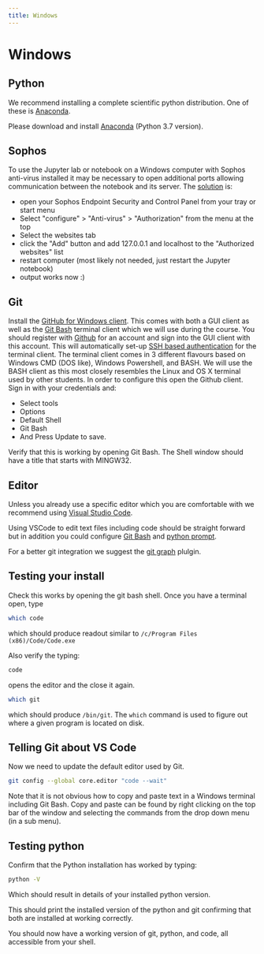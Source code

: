 ```yaml
---
title: Windows
---
```


Windows
=======

Python
------

We recommend installing a complete scientific python distribution. One of these is
[Anaconda](https://www.anaconda.com/distribution/).

Please download and install [Anaconda](https://www.anaconda.com/download/)
(Python 3.7 version).

Sophos
------

To use the Jupyter lab or notebook on a Windows computer with Sophos anti-virus installed it may be necessary to
open additional ports allowing communication between the notebook and its server.
The [solution](http://stackoverflow.com/questions/13036197/ipython-notebook-getting-output) is:

* open your Sophos Endpoint Security and Control Panel from your tray or start menu
* Select "configure" > "Anti-virus" > "Authorization" from the menu at the top
* Select the websites tab
* click the "Add" button and add 127.0.0.1 and localhost to the "Authorized websites" list
* restart computer (most likely not needed, just restart the Jupyter notebook)
* output works now :)

Git
----

Install the [GitHub for Windows client](http://windows.github.com/). This comes with both a GUI
client as well as the [Git Bash](https://gitforwindows.org/) terminal client which we will use during
the course. You should register with [Github](https://github.com) for an account and sign into the
GUI client with this account. This will automatically set-up
[SSH based authentication](https://help.github.com/en/articles/connecting-to-github-with-ssh#platform-windows)
for the terminal client. The terminal client comes in 3 different flavours based on Windows CMD
(DOS like), Windows Powershell, and BASH. We will use the BASH client as this most closely resembles the
Linux and OS X terminal used by other students. In order to configure this open the Github
client. Sign in with your credentials and:

*  Select tools
*  Options
*  Default Shell
*  Git Bash
*  And Press Update to save.

Verify that this is working by opening Git Bash. The Shell window should have a title that
starts with MINGW32.

Editor
-------

Unless you already use a specific editor which you are comfortable with we recommend using
[Visual Studio Code](https://code.visualstudio.com/).

Using VSCode to edit text files including code should be straight forward but in addition you
could configure [Git Bash](https://code.visualstudio.com/docs/editor/integrated-terminal) and
[python prompt](https://code.visualstudio.com/docs/python/python-tutorial).

For a better git integration we suggest the [git
graph](https://marketplace.visualstudio.com/items?itemName=mhutchie.git-graph)
plulgin.


Testing your install
-------------------------

Check this works by opening the git bash shell. Once you have a terminal open, type

``` bash
which code
```

which should produce readout similar to `/c/Program Files (x86)/Code/Code.exe`

Also verify the typing:
```bash
code
```
opens the editor and the close it again.

``` bash
which git
```

which should produce `/bin/git`. The `which`
command is used to figure out where a given program is located on disk.

Telling Git about VS Code
-------------------------

Now we need to update the default editor used by Git.

``` bash
git config --global core.editor "code --wait"
```

Note that it is not obvious how to copy and paste text in a Windows terminal including Git Bash.
Copy and paste can be found by right clicking on the top bar of the window and selecting the
commands from the drop down menu (in a sub menu).

Testing python
--------------

Confirm that the Python installation has worked by typing:

``` bash
python -V
```

Which should result in details of your installed python version.

This should print the installed version of the python and git confirming that both are installed at
working correctly.

You should now have a working version of git, python, and code, all accessible from your shell.
